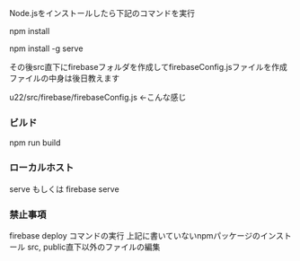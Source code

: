 Node.jsをインストールしたら下記のコマンドを実行

npm install

npm install -g serve

その後src直下にfirebaseフォルダを作成してfirebaseConfig.jsファイルを作成 ファイルの中身は後日教えます

u22/src/firebase/firebaseConfig.js <-こんな感じ


### ビルド
npm run build

### ローカルホスト
serve もしくは firebase serve

### 禁止事項
firebase deploy コマンドの実行
上記に書いていないnpmパッケージのインストール
src, public直下以外のファイルの編集
